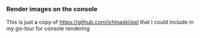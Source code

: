 ### Render images on the console

This is just a copy of https://github.com/ichinaski/pxl that I could include in my go-tour for console rendering
